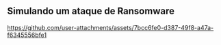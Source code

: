 ## Simulando um ataque de Ransomware

https://github.com/user-attachments/assets/7bcc6fe0-d387-49f8-a47a-f6345556bfe1
